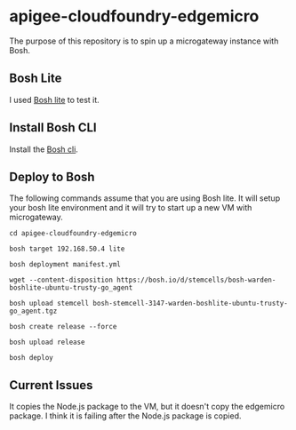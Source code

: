 # apigee-cloudfoundry-edgemicro

The purpose of this repository is to spin up a microgateway instance with Bosh.

## Bosh Lite
I used [Bosh lite](https://github.com/cloudfoundry/bosh-lite) to test it.

## Install Bosh CLI
Install the [Bosh cli](https://bosh.io/docs/bosh-cli.html).

## Deploy to Bosh
The following commands assume that you are using Bosh lite. It will setup your bosh lite environment
and it will try to start up a new VM with microgateway.

```
cd apigee-cloudfoundry-edgemicro

bosh target 192.168.50.4 lite

bosh deployment manifest.yml

wget --content-disposition https://bosh.io/d/stemcells/bosh-warden-boshlite-ubuntu-trusty-go_agent

bosh upload stemcell bosh-stemcell-3147-warden-boshlite-ubuntu-trusty-go_agent.tgz

bosh create release --force

bosh upload release

bosh deploy
```

## Current Issues
It copies the Node.js package to the VM, but it doesn't copy the edgemicro package.
I think it is failing after the Node.js package is copied.
